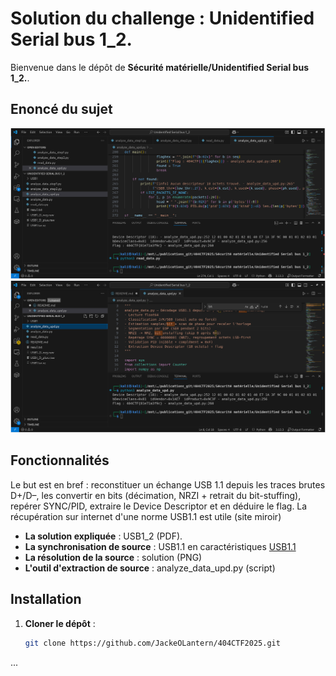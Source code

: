 # Solution du challenge : Unidentified Serial bus 1_2.

Bienvenue dans le dépôt de **Sécurité matérielle/Unidentified Serial bus 1_2.**.

## Enoncé du sujet

![image](USB1/assets/images/solution.png)
![image](USB1/assets/images/correction.png)


## Fonctionnalités

Le but est en bref : reconstituer un échange USB 1.1 depuis les traces brutes D+/D–, les convertir en bits (décimation, NRZI + retrait du bit-stuffing), repérer SYNC/PID, extraire le Device Descriptor et en déduire le flag. La récupération sur internet d'une norme USB1.1 est utile (site miroir)

- **La solution expliquée** : USB1_2 (PDF).
- **La synchronisation de source** : USB1.1 en caractéristiques [USB1.1](https://www.alsa-project.org/files/pub/manuals/usb/usb11.pdf) 
- **La résolution de la source** : solution (PNG)
- **L'outil d'extraction de source** : analyze_data_upd.py (script)

## Installation

1. **Cloner le dépôt** :
   ```bash
   git clone https://github.com/JackeOLantern/404CTF2025.git

...
